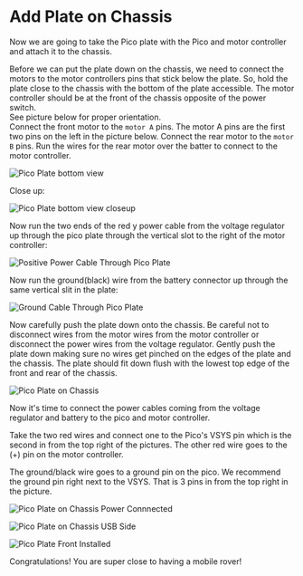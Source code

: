 # Add Plate on Chassis

Now we are going to take the Pico plate with the Pico and motor controller and attach it to the chassis.  

Before we can put the plate down on the chassis, we need to connect the motors to the motor controllers pins that stick below the plate.  So, hold the plate close to the chassis with the bottom of the plate accessible.  The motor controller should be at the front of the chassis opposite of the power switch.  
See picture below for proper orientation.   
Connect the front motor to the `motor A` pins.  The motor A pins are the first two pins on the left in the picture below.  Connect the rear motor to the `motor B` pins.  Run the wires for the rear motor over the batter to connect to the motor controller.

![Pico Plate bottom view](/lessons/images/assembly/pico_plate_on_chassis_bottom.jpg)

Close up:

![Pico Plate bottom view closeup](/lessons/images/assembly/pico_plate_on_chassis_bottom_closeup.jpg)


Now run the two ends of the red y power cable from the voltage regulator up through the pico plate through the vertical slot to the right of the motor controller:

![Positive Power Cable Through Pico Plate](/lessons/images/assembly/pico_plate_bottom_power_cable.jpg)

Now run the ground(black) wire from the battery connector up through the same vertical slit in the plate:

![Ground Cable Through Pico Plate](/lessons/images/assembly/pico_plate_bottom_power_cable_2.jpg)  


Now carefully push the plate down onto the chassis.  Be careful not to disconnect wires from the motor wires from the motor controller or disconnect the power wires from the voltage regulator.  Gently  push the plate down making sure no wires get pinched on the edges of the plate and the chassis.  The plate should fit down flush with the lowest top edge of the front and rear of the chassis.

![Pico Plate on Chassis](/lessons/images/assembly/pico_plate_on_chassis_power_cables.jpg)    


Now it's time to connect the power cables coming from the voltage regulator and battery to the pico and motor controller.

Take the two red wires and connect one to the Pico's VSYS pin which is the second in from the top right of the pictures.  The other red wire goes to the (+) pin on the motor controller.  

The ground/black wire goes to a ground pin on the pico.  We recommend the ground pin right next to the VSYS.  That is 3 pins in from the top right in the picture.

![Pico Plate on Chassis Power Connnected](/lessons/images/assembly/pico_plate_power_wire_routing_top.jpg)     

![Pico Plate on Chassis USB Side](/lessons/images/assembly/pico_plate_usb_side.jpg)    

![Pico Plate Front Installed](/lessons/images/assembly/pico_plate_installed_front.jpg)   

Congratulations! You are super close to having a mobile rover!

